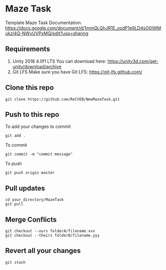 # Maze Task
Template Maze Task Documentation: https://docs.google.com/document/d/1mmQLQhJR1E_ozdP1e9LD4sO0lWMukzI4Q-NWyUVPxMQ/edit?usp=sharing

## Requirements
1. Unity 2018 4.0f1 LTS
You can download here: https://unity3d.com/get-unity/download/archive
2. Git LFS
Make sure you have Git LFS: https://git-lfs.github.com/

## Clone this repo
```shell
git clone https://github.com/ReCVEB/NewMazeTask.git
```
## Push to this repo
To add your changes to commit
```shell
git add .
```
To commit
```shell
git commit -m "commit message"
```
To push
```shell
git push origin master
```

## Pull updates
```shell
cd your_directory/MazeTask
git pull
```

## Merge Conflicts
```shell
git checkout --ours folderA/filename.xxx
git checkout --theirs folderB/filename.yyy
```

## Revert all your changes
```shell
git stash
```

